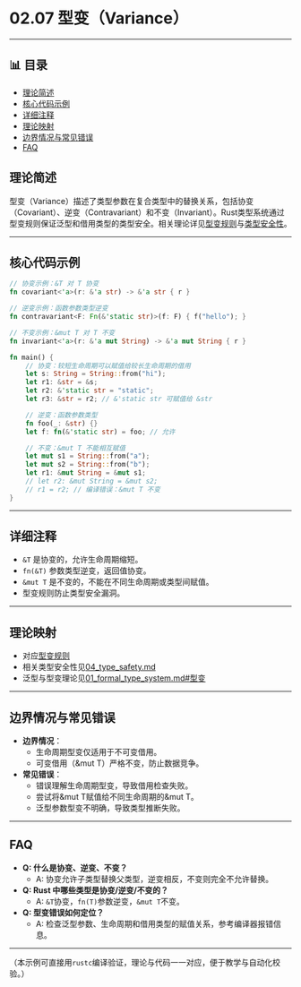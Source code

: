 ﻿# 02.07 型变（Variance）

---


## 📊 目录

- [理论简述](#理论简述)
- [核心代码示例](#核心代码示例)
- [详细注释](#详细注释)
- [理论映射](#理论映射)
- [边界情况与常见错误](#边界情况与常见错误)
- [FAQ](#faq)


## 理论简述

型变（Variance）描述了类型参数在复合类型中的替换关系，包括协变（Covariant）、逆变（Contravariant）和不变（Invariant）。Rust类型系统通过型变规则保证泛型和借用类型的类型安全。相关理论详见[型变规则](../../02_type_system/06_variance.md)与[类型安全性](../../02_type_system/04_type_safety.md)。

---

## 核心代码示例

```rust
// 协变示例：&T 对 T 协变
fn covariant<'a>(r: &'a str) -> &'a str { r }

// 逆变示例：函数参数类型逆变
fn contravariant<F: Fn(&'static str)>(f: F) { f("hello"); }

// 不变示例：&mut T 对 T 不变
fn invariant<'a>(r: &'a mut String) -> &'a mut String { r }

fn main() {
    // 协变：较短生命周期可以赋值给较长生命周期的借用
    let s: String = String::from("hi");
    let r1: &str = &s;
    let r2: &'static str = "static";
    let r3: &str = r2; // &'static str 可赋值给 &str

    // 逆变：函数参数类型
    fn foo(_: &str) {}
    let f: fn(&'static str) = foo; // 允许

    // 不变：&mut T 不能相互赋值
    let mut s1 = String::from("a");
    let mut s2 = String::from("b");
    let r1: &mut String = &mut s1;
    // let r2: &mut String = &mut s2;
    // r1 = r2; // 编译错误：&mut T 不变
}
```

---

## 详细注释

- `&T` 是协变的，允许生命周期缩短。
- `fn(&T)` 参数类型逆变，返回值协变。
- `&mut T` 是不变的，不能在不同生命周期或类型间赋值。
- 型变规则防止类型安全漏洞。

---

## 理论映射

- 对应[型变规则](../../02_type_system/06_variance.md)
- 相关类型安全性见[04_type_safety.md](../../02_type_system/04_type_safety.md)
- 泛型与型变理论见[01_formal_type_system.md#型变](../../02_type_system/01_formal_type_system.md#型变)

---

## 边界情况与常见错误

- **边界情况**：
  - 生命周期型变仅适用于不可变借用。
  - 可变借用（&mut T）严格不变，防止数据竞争。
- **常见错误**：
  - 错误理解生命周期型变，导致借用检查失败。
  - 尝试将&mut T赋值给不同生命周期的&mut T。
  - 泛型参数型变不明确，导致类型推断失败。

---

## FAQ

- **Q: 什么是协变、逆变、不变？**
  - A: 协变允许子类型替换父类型，逆变相反，不变则完全不允许替换。
- **Q: Rust 中哪些类型是协变/逆变/不变的？**
  - A: `&T`协变，`fn(T)`参数逆变，`&mut T`不变。
- **Q: 型变错误如何定位？**
  - A: 检查泛型参数、生命周期和借用类型的赋值关系，参考编译器报错信息。

---

（本示例可直接用`rustc`编译验证，理论与代码一一对应，便于教学与自动化校验。）
